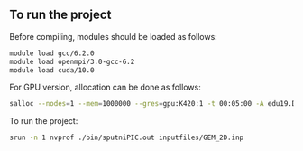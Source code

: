
## To run the project
Before compiling, modules should be loaded as follows:
```bash
module load gcc/6.2.0
module load openmpi/3.0-gcc-6.2
module load cuda/10.0
```

For GPU version, allocation can be done as follows:
```bash
salloc --nodes=1 --mem=1000000 --gres=gpu:K420:1 -t 00:05:00 -A edu19.DD2360
```

To run the project:
```bash
srun -n 1 nvprof ./bin/sputniPIC.out inputfiles/GEM_2D.inp
```
